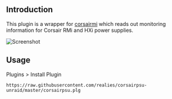## Introduction
This plugin is a wrapper for [corsairmi](https://github.com/notaz/corsairmi) which reads out monitoring information for Corsair RMi and HXi power supplies.

![Screenshot](https://i.snag.gy/Z0khmv.jpg)
## Usage
Plugins > Install Plugin
```
https://raw.githubusercontent.com/realies/corsairpsu-unraid/master/corsairpsu.plg
```
